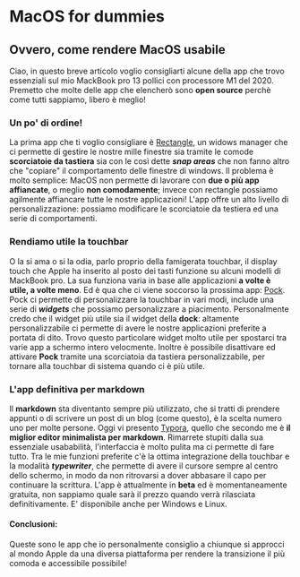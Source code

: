 <!--
{
"titolo": "Una raccolta di tool che uso giornalmente sul mio Mac",
"desc": "Una raccolta di tool che uso giornalmente sul mio Mac",
"data": "15/10/2021"
}
-->

# MacOS for dummies

## Ovvero, come rendere MacOS usabile

Ciao, in questo breve articolo voglio consigliarti alcune della app che trovo essenziali sul mio MackBook pro 13 pollici con processore M1 del 2020.
Premetto che molte delle app che elencherò sono **open source** perchè come tutti sappiamo, libero è meglio!

### Un po' di ordine!

La prima app che ti voglio consigliare è [Rectangle](https://rectangleapp.com), un widows manager che ci permette di gestire le nostre mille finestre sia tramite le comode **scorciatoie da tastiera** sia con le così dette **_snap areas_** che non fanno altro che "copiare" il comportamento delle finestre di windows.
Il problema è molto semplice: MacOS non permette di lavorare con **due o più app affiancate**, o meglio **non comodamente**; invece con rectangle possiamo agilmente affiancare tutte le nostre applicazioni!
L'app offre un alto livello di personalizzazione: possiamo modificare le scorciatoie da testiera ed una serie di comportamenti.

### Rendiamo utile la touchbar

O la si ama o si la odia, parlo proprio della famigerata touchbar, il display touch che Apple ha inserito al posto dei tasti funzione su alcuni modelli di MackBook pro. La sua funziona varia in base alle applicazioni **a volte è utile, a volte meno**.
Ed è qua che ci viene soccorso la prossima app: [Pock](https://pock.app).
Pock ci permette di personalizzare la touchbar in vari modi, include una serie di **_widgets_** che possiamo personalizzare a piacimento. Personalmente credo che il widget più utile sia il widget della **dock**: altamente personalizzabile ci permette di avere le nostre applicazioni preferite a portata di dito. Trovo questo particolare widget molto utile per spostarci tra varie app a schermo intero velocmente.
Inoltre è possibile disattivare ed attivare **Pock** tramite una scorciatoia da tastiera personalizzabile, per tornare alla touchbar di sistema quando ci è più utile.

### L'app definitiva per markdown

Il **markdown** sta diventanto sempre più utilizzato, che si tratti di prendere appunti o di scrivere un post di un blog (come questo), è la scelta numero uno per molte persone. Oggi vi presento [Typora](https://typora.io), quello che secondo me è **il miglior editor minimalista per markdown**. Rimarrete stupiti dalla sua essenziale usababilità, l'interfaccia è molto pulita ma ci permette di fare tutto. Tra le mie funzioni preferite c'è la ottima integrazione della touchbar e la modalità **_typewriter_**, che permette di avere il cursore sempre al centro dello schermo, in modo da non ritrovarsi a dover abbasare il capo per continuare la scrittura. L'app è attualmente in **beta** ed è momentaneamente gratuita, non sappiamo quale sarà il prezzo quando verrà rilasciata definitivamente. E' disponibile anche per Windows e Linux.

#### Conclusioni:

Queste sono le app che io personalmente consiglio a chiunque si approcci al mondo Apple da una diversa piattaforma per rendere la transizione il più comoda e accessibile possibile!
